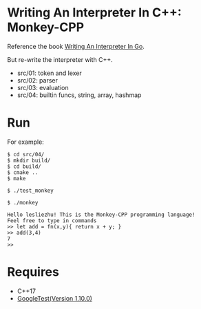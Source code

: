 # Writing An Interpreter In C++: Monkey-CPP

Reference the book [Writing An Interpreter In Go](https://interpreterbook.com/).

But re-write the interpreter with C++.

- src/01: token and lexer
- src/02: parser
- src/03: evaluation
- src/04: builtin funcs, string, array, hashmap

# Run

For example:

```
$ cd src/04/
$ mkdir build/
$ cd build/
$ cmake ..
$ make

$ ./test_monkey

$ ./monkey

Hello lesliezhu! This is the Monkey-CPP programming language!
Feel free to type in commands
>> let add = fn(x,y){ return x + y; }
>> add(3,4)
7
>>
```

# Requires

- C++17
- [GoogleTest(Version 1.10.0)](https://github.com/google/googletest)
